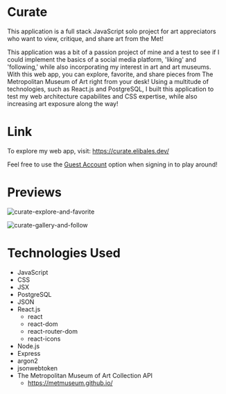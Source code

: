 # Curate

This application is a full stack JavaScript solo project for art appreciators who want to view, critique, and share art from the Met!

This application was a bit of a passion project of mine and a test to see if I could implement the basics of a social media platform, 'liking' and 'following,' while also incorporating my interest in art and art museums. With this web app, you can explore, favorite, and share pieces from The Metropolitan Museum of Art right from your desk! Using a multitude of technologies, such as React.js and PostgreSQL, I built this application to test my web architecture capabilites and CSS expertise, while also increasing art exposure along the way!

# Link

To explore my web app, visit: https://curate.elibales.dev/

Feel free to use the <ins>Guest Account</ins> option when signing in to play around!

# Previews
![curate-explore-and-favorite](https://github.com/e-bales/curate/assets/132625085/0213503e-7523-4fca-bf6a-cf602d3b0b02)

![curate-gallery-and-follow](https://github.com/e-bales/curate/assets/132625085/1dbeb0e3-1362-4735-9ee9-03e754c6925d)



# Technologies Used

- JavaScript
- CSS
- JSX
- PostgreSQL
- JSON
- React.js
  - react
  - react-dom
  - react-router-dom
  - react-icons
- Node.js
- Express
- argon2
- jsonwebtoken
- The Metropolitan Museum of Art Collection API
  - https://metmuseum.github.io/

